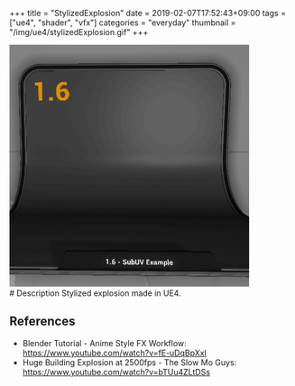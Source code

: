 +++
title = "StylizedExplosion"
date = 2019-02-07T17:52:43+09:00
tags = ["ue4", "shader", "vfx"]
categories = "everyday"
thumbnail = "/img/ue4/stylizedExplosion.gif"
+++

<div class="image">
<img src="/img/ue4/stylizedExplosion.gif" style="max-width: 640px;">
</div>

<div class="description">
# Description
Stylized explosion made in UE4.

## References

- Blender Tutorial - Anime Style FX Workflow: https://www.youtube.com/watch?v=fE-uDqBpXxI
- Huge Building Explosion at 2500fps - The Slow Mo Guys: https://www.youtube.com/watch?v=bTUu4ZLtDSs